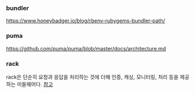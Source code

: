 ### bundler
https://www.honeybadger.io/blog/rbenv-rubygems-bundler-path/

### puma

https://github.com/puma/puma/blob/master/docs/architecture.md

### rack

rack은 단순히 요청과 응답을 처리하는 것에 더해 인증, 캐싱, 모니터링, 처리 등을 제공하는 미들웨어다. [참고](https://stackoverflow.com/questions/2256569/what-is-rack-middleware)
